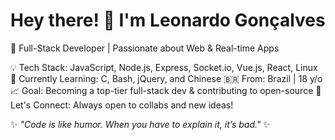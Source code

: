 # Hey there! 👋 I'm Leonardo Gonçalves
🚀 Full-Stack Developer | Passionate about Web & Real-time Apps

💡 Tech Stack: JavaScript, Node.js, Express, Socket.io, Vue.js, React, Linux
🎯 Currently Learning: C, Bash, jQuery, and Chinese
🇧🇷 From: Brazil | 18 y/o
📈 Goal: Becoming a top-tier full-stack dev & contributing to open-source
💬 Let's Connect: Always open to collabs and new ideas!

✨ _"Code is like humor. When you have to explain it, it’s bad."_ ✨

<!---
oileo/oileo is a ✨ special ✨ repository because its `README.md` (this file) appears on your GitHub profile.
You can click the Preview link to take a look at your changes.
--->

